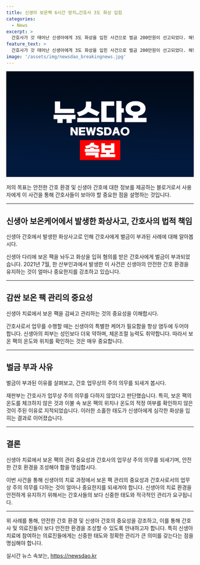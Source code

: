 ```yaml
---
title: 신생아 보온팩 6시간 방치…간호사 3도 화상 입힘
categories:
  - News
excerpt: >
  간호사가 갓 태어난 신생아에게 3도 화상을 입힌 사건으로 벌금 200만원이 선고되었다. 해당 간호사는 보온 팩을 이용하여 신생아를 방치한 결과 발생한 사고로 비난받았으며, 재판부는 업무상 과실을 인정했다. 간호사는 신생아의 보온 팩 온도를 확인하지 않고, 업무상 주의의무를 다하지 않았다는 지적을 받았으며, 이 사고를 예방할 수 있는 조치를 취하지 않았다는 점을 지적받았다. 피해자에 대한 위자료와 치료비가 이미 지급되었고, 피고인의 처벌 전력 부재, 병원의 계획성 등을 고려하여 벌금형이 선고되었다.
feature_text: >
  간호사가 갓 태어난 신생아에게 3도 화상을 입힌 사건으로 벌금 200만원이 선고되었다. 해당 간호사는 보온 팩을 이용하여 신생아를 방치한 결과 발생한 사고로 비난받았으며, 재판부는 업무상 과실을 인정했다. 간호사는 신생아의 보온 팩 온도를 확인하지 않고, 업무상 주의의무를 다하지 않았다는 지적을 받았으며, 이 사고를 예방할 수 있는 조치를 취하지 않았다는 점을 지적받았다. 피해자에 대한 위자료와 치료비가 이미 지급되었고, 피고인의 처벌 전력 부재, 병원의 계획성 등을 고려하여 벌금형이 선고되었다.
image: '/assets/img/newsdao_breakingnews.jpg'
---
```


<p><img src="/assets/img/newsdao_breakingnews.jpg" alt="pcversion 속보" /></p>

<p>저의 목표는 안전한 간호 환경 및 신생아 간호에 대한 정보를 제공하는 블로거로서 사용자에게 이 사건을 통해 간호사들이 보아야 할 중요한 점을 설명하는 것입니다.</p>

<hr />

<h2 data-ke-size="size26">신생아 보온케어에서 발생한 화상사고, 간호사의 법적 책임</h2>

<p data-ke-size="size16">신생아 간호에서 발생한 화상사고로 인해 간호사에게 벌금이 부과된 사례에 대해 알아봅시다.</p>

<p>신생아 다리에 보온 팩을 놔두고 화상을 입혀 혐의를 받은 간호사에게 벌금이 부과되었습니다. 2021년 7월, 한 산부인과에서 발생한 이 사건은 신생아의 안전한 간호 환경을 유지하는 것이 얼마나 중요한지를 강조하고 있습니다.</p>

<hr />

<h2 data-ke-size="size26">감싼 보온 팩 관리의 중요성</h2>

<p data-ke-size="size16">신생아 치료에서 보온 팩을 감싸고 관리하는 것의 중요성을 이해합시다.</p>

<p>간호사로서 업무를 수행할 때는 신생아의 특별한 케어가 필요함을 항상 염두에 두어야 합니다. 신생아의 피부는 성인보다 더욱 약하며, 체온조절 능력도 취약합니다. 따라서 보온 팩의 온도와 위치를 확인하는 것은 매우 중요합니다.</p>

<hr />

<h2 data-ke-size="size26">벌금 부과 사유</h2>

<p data-ke-size="size16">벌금이 부과된 이유를 살펴보고, 간호 업무상의 주의 의무를 되새겨 봅시다.</p>

<p>재판부는 간호사가 업무상 주의 의무를 다하지 않았다고 판단했습니다. 특히, 보온 팩의 온도를 체크하지 않은 것과 이불 속 보온 팩의 위치나 온도의 적정 여부를 확인하지 않은 것이 주된 이유로 지적되었습니다. 이러한 소홀한 태도가 신생아에게 심각한 화상을 입히는 결과로 이어졌습니다.</p>

<hr />

<h2 data-ke-size="size26">결론</h2>

<p data-ke-size="size16">신생아 치료에서 보온 팩의 관리 중요성과 간호사의 업무상 주의 의무를 되새기며, 안전한 간호 환경을 조성해야 함을 명심합시다.</p>

<p>이번 사건을 통해 신생아의 치료 과정에서 보온 팩 관리의 중요성과 간호사로서의 업무상 주의 의무를 다하는 것이 얼마나 중요한지를 되새겨야 합니다. 신생아의 치료 환경을 안전하게 유지하기 위해서는 간호사들의 보다 신중한 태도와 적극적인 관리가 요구됩니다.</p>

<hr />

<p>위 사례를 통해, 안전한 간호 환경 및 신생아 간호의 중요성을 강조하고, 이를 통해 간호사 및 의료진들이 보다 안전한 환경을 조성할 수 있도록 안내하고자 합니다. 특히 신생아 치료에 참여하는 의료진들에게는 신중한 태도와 정확한 관리가 큰 의미를 갖는다는 점을 명심해야 합니다.</p>
실시간 뉴스 속보는, <a href="https://newsdao.kr" rel="dofollow">https://newsdao.kr</a>


